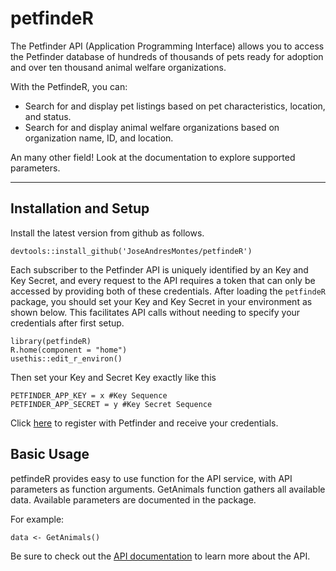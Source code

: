 # petfindeR

The Petfinder API (Application Programming Interface) allows you to access the Petfinder database of hundreds of thousands of pets ready for adoption and over ten thousand animal welfare organizations. 

With the PetfindeR, you can:

* Search for and display pet listings based on pet characteristics, location, and status.
* Search for and display animal welfare organizations based on organization name, ID, and location.

An many other field! Look at the documentation to explore supported parameters.
___

## Installation and Setup
Install the latest version from github as follows.

```
devtools::install_github('JoseAndresMontes/petfindeR')
```

Each subscriber to the Petfinder API is uniquely identified by an Key and Key Secret, and every request to the API requires a token that can only be accessed by providing both of these credentials. After loading the `petfindeR` package, you should set your Key and Key Secret in your environment as shown below. This facilitates API calls without needing to specify your credentials after first setup.

```
library(petfindeR)
R.home(component = "home")
usethis::edit_r_environ()
```

Then set your Key and Secret Key exactly like this
```
PETFINDER_APP_KEY = x #Key Sequence
PETFINDER_APP_SECRET = y #Key Secret Sequence
```
Click [here](https://www.petfinder.com/developers/) to register with Petfinder and receive your credentials.
 
## Basic Usage
petfindeR provides easy to use function for the API service, with API parameters as function arguments. GetAnimals function gathers all available data. Available parameters are documented in the package.

For example:

```
data <- GetAnimals()
```

Be sure to check out the [API documentation](https://www.petfinder.com/developers/v2/docs/) to learn more about the API. 
